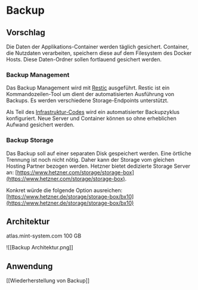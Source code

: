 # Backup

## Vorschlag

Die Daten der Applikations-Container werden täglich gesichert. Container, die Nutzdaten verarbeiten, speichern diese auf dem Filesystem des Docker Hosts. Diese Daten-Ordner sollen fortlauend gesichert werden.

### Backup Management

Das Backup Management wird mit [Restic](https://restic.net/) ausgeführt. Restic ist ein Kommandozeilen-Tool um dient der automatisierten Ausführung von Backups. Es werden verschiedene Storage-Endpoints unterstützt.

Als Teil des [Infrastruktur-Codes](https://github.com/Mint-System/Ansible-Playbooks) wird ein automatisierter Backupzyklus konfiguriert. Neue Server und Container können so ohne erheblichen Aufwand gesichert werden.

### Backup Storage

Das Backup soll auf einer separaten Disk gespeichert werden. Eine örtliche Trennung ist noch nicht nötig. Daher kann der Storage vom gleichen Hosting Partner bezogen werden. Hetzner bietet dedizierte Storage Server an: [https://www.hetzner.com/storage/storage-box](https://www.hetzner.com/storage/storage-box).

Konkret würde die folgende Option ausreichen: [https://www.hetzner.de/storage/storage-box/bx10](https://www.hetzner.de/storage/storage-box/bx10)

## Architektur

atlas.mint-system.com 100 GB

![[Backup Architektur.png]]

## Anwendung

[[Wiederherstellung von Backup]]